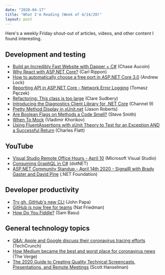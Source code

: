 ```yaml
---
date: "2020-04-17"
title: "What I'm Reading (Week of 4/14/20)"
layout: post
---
```


Here's a weekly Friday shout-out of articles, videos, and other content I found interesting. 

## Development and testing

- [Build an Incredibly Fast Website with Dapper + C#](https://developer.okta.com/blog/2020/04/10/build-fast-website-csharp-dapper) (Chase Aucoin)
- [Why React with ASP.NET Core?](https://www.carlrippon.com/why-react-with-aspnetcore/) (Carl Rippon)
- [How to automatically choose a free port in ASP.NET Core 3.0](https://andrewlock.net/how-to-automatically-choose-a-free-port-in-asp-net-core/) (Andrew Lock)
- [Reporting API in ASP.NET Core - Network Error Logging](https://www.tpeczek.com/2020/04/reporting-api-in-aspnet-core-network.html) (Tomasz Pęczek)
- [Refactoring: This class is too large](https://martinfowler.com/articles/class-too-large.html) (Clare Sudbery)
- [Introducing the Diagnostics Client Library for .NET Core](https://channel9.msdn.com/Shows/On-NET/Introducing-the-Diagnostics-Client-Library-for-NET-Core?WT.mc_id=DX_MVP4025064) (Channel 9)
- [Pretty Method Display in xUnit.net](https://dontcodetired.com/blog/post/Pretty-Method-Display-in-xUnitnet) (Jason Roberts)
- [Are Boolean Flags on Methods a Code Smell?](https://ardalis.com/are-boolean-flags-on-methods-a-code-smell) (Steve Smith)
- [When To Mock](https://enterprisecraftsmanship.com/posts/when-to-mock/) (Vladimir Khorikov)
- [Using FluentAssertions with xUnit Theory to Test for an Exception AND a Successful Return](https://www.softwaremeadows.com/posts/using_fluentassertions_with_xunit_theory_to_test_for_an_exception_and_/) (Charles Flatt)

## YouTube

- [Visual Studio Remote Office Hours - April 10](https://www.youtube.com/watch?v=C-2e2E1o50A) (Microsoft Visual Studio)
- [Consuming GraphQL in C#](https://www.youtube.com/watch?v=4XlA2WDXyTo) (dotNET)
- [ASP.NET Community Standup - April 14th 2020 - SignalR with Brady Gaster and David Pine](https://www.youtube.com/watch?v=OUCN1i-ziLo) (.NET Foundation)

## Developer productivity

- [Try gh, GitHub's new CLI](https://johnpapa.net/try-githubs-new-cli-gh/) (John Papa)
- [GitHub is now free for teams](https://github.blog/2020-04-14-github-is-now-free-for-teams/) (Nat Friedman)
- [How Do You Fiddle?](https://www.telerik.com/blogs/how-to-use-fiddler) (Sam Basu)

## General technology topics

- [Q&A: Apple and Google discuss their coronavirus tracing efforts](https://techcrunch.com/2020/04/13/apple-google-coronavirus-tracing/) (TechCrunch)
- [How Medium became the best and worst place for coronavirus news](https://www.theverge.com/2020/4/14/21219907/medium-coronavirus-covid-19-news-misinformation-conspiracy-theories-best-worst) (The Verge)
- [The 2020 Guide to Creating Quality Technical Screencasts, Presentations, and Remote Meetings](https://www.hanselman.com/blog/The2020GuideToCreatingQualityTechnicalScreencastsPresentationsAndRemoteMeetings.aspx) (Scott Hanselman)
